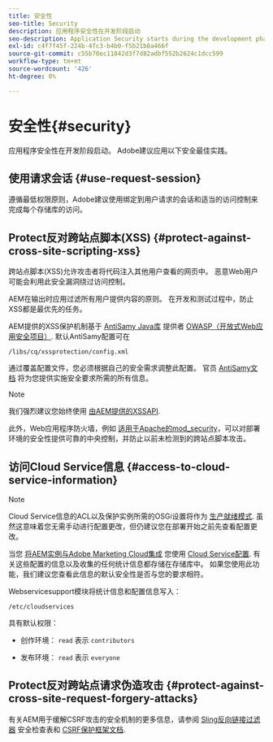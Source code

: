 ```yaml
---
title: 安全性
seo-title: Security
description: 应用程序安全性在开发阶段启动
seo-description: Application Security starts during the development phase
exl-id: c4f7f45f-224b-4fc3-b4b0-f5b21b8a466f
source-git-commit: c55b70ec11842d3f7d82adbf552b2624c1dcc599
workflow-type: tm+mt
source-wordcount: '426'
ht-degree: 0%

---
```


# 安全性{#security}

应用程序安全性在开发阶段启动。 Adobe建议应用以下安全最佳实践。

## 使用请求会话 {#use-request-session}

遵循最低权限原则，Adobe建议使用绑定到用户请求的会话和适当的访问控制来完成每个存储库的访问。

## Protect反对跨站点脚本(XSS) {#protect-against-cross-site-scripting-xss}

跨站点脚本(XSS)允许攻击者将代码注入其他用户查看的网页中。 恶意Web用户可能会利用此安全漏洞绕过访问控制。

AEM在输出时应用过滤所有用户提供内容的原则。 在开发和测试过程中，防止XSS都是最优先的任务。

AEM提供的XSS保护机制基于 [AntiSamy Java库](https://www.owasp.org/index.php/Category:OWASP_AntiSamy_Project) 提供者 [OWASP（开放式Web应用安全项目）](https://www.owasp.org/). 默认AntiSamy配置可在

`/libs/cq/xssprotection/config.xml`

通过覆盖配置文件，您必须根据自己的安全需求调整此配置。 官员 [AntiSamy文档](https://www.owasp.org/index.php/Category:OWASP_AntiSamy_Project) 将为您提供实施安全要求所需的所有信息。

>[!NOTE]
>
>我们强烈建议您始终使用 [由AEM提供的XSSAPI](https://helpx.adobe.com/experience-manager/6-5/sites/developing/using/reference-materials/javadoc/com/adobe/granite/xss/XSSAPI.html).

此外，Web应用程序防火墙，例如 [适用于Apache的mod_security](https://www.modsecurity.org)，可以对部署环境的安全性提供可靠的中央控制，并防止以前未检测到的跨站点脚本攻击。

## 访问Cloud Service信息 {#access-to-cloud-service-information}

>[!NOTE]
>
>Cloud Service信息的ACL以及保护实例所需的OSGi设置将作为 [生产就绪模式](/help/sites-administering/production-ready.md). 虽然这意味着您无需手动进行配置更改，但仍建议您在部署开始之前先查看配置更改。

当您 [将AEM实例与Adobe Marketing Cloud集成](/help/sites-administering/marketing-cloud.md) 您使用 [Cloud Service配置](/help/sites-developing/extending-cloud-config.md). 有关这些配置的信息以及收集的任何统计信息都存储在存储库中。 如果您使用此功能，我们建议您查看此信息的默认安全性是否与您的要求相符。

Webservicesupport模块将统计信息和配置信息写入：

`/etc/cloudservices`

具有默认权限：

* 创作环境： `read` 表示 `contributors`

* 发布环境： `read` 表示 `everyone`

## Protect反对跨站点请求伪造攻击 {#protect-against-cross-site-request-forgery-attacks}

有关AEM用于缓解CSRF攻击的安全机制的更多信息，请参阅 [Sling反向链接过滤器](/help/sites-administering/security-checklist.md#protect-against-cross-site-request-forgery) 安全检查表和 [CSRF保护框架文档](/help/sites-developing/csrf-protection.md).
